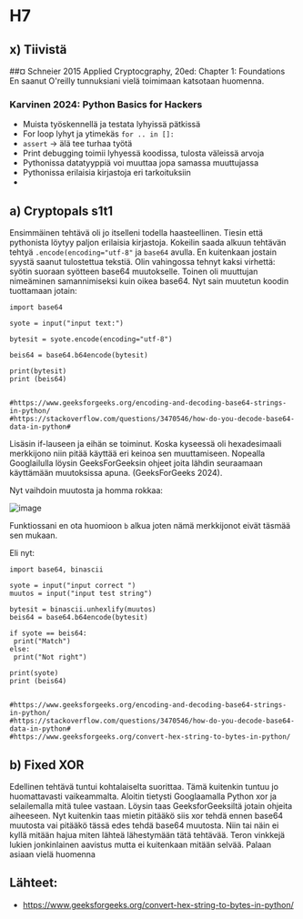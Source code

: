 # H7

## x) Tiivistä
 ##¤ Schneier 2015 Applied Cryptocgraphy, 20ed: Chapter 1: Foundations
 En saanut O'reilly tunnuksiani vielä toimimaan katsotaan huomenna.

 ### Karvinen 2024: Python Basics for Hackers
 - Muista työskennellä ja testata lyhyissä pätkissä
 - For loop lyhyt ja ytimekäs `for .. in []:`
 - `assert` -> älä tee turhaa työtä
 - Print debugging toimii lyhyessä koodissa, tulosta väleissä arvoja
 - Pythonissa datatyyppiä voi muuttaa jopa samassa muuttujassa
 - Pythonissa erilaisia kirjastoja eri tarkoituksiin
 - 


## a) Cryptopals s1t1
Ensimmäinen tehtävä oli jo itselleni todella haasteellinen. Tiesin että pythonista löytyy paljon erilaisia kirjastoja. Kokeilin saada alkuun tehtävän tehtyä `.encode(encoding="utf-8"` ja `base64` avulla. En kuitenkaan jostain syystä saanut tulostettua tekstiä. Olin vahingossa tehnyt kaksi virhettä: syötin suoraan syötteen base64 muutokselle. Toinen oli muuttujan nimeäminen samannimiseksi kuin oikea base64. Nyt sain muutetun koodin tuottamaan jotain: 

~~~
import base64 

syote = input("input text:")

bytesit = syote.encode(encoding="utf-8")

beis64 = base64.b64encode(bytesit)

print(bytesit)
print (beis64)


#https://www.geeksforgeeks.org/encoding-and-decoding-base64-strings-in-python/
#https://stackoverflow.com/questions/3470546/how-do-you-decode-base64-data-in-python#

~~~

Lisäsin if-lauseen ja eihän se toiminut. Koska kyseessä oli hexadesimaali merkkijono niin pitää käyttää eri keinoa sen muuttamiseen. Nopealla Googlailulla löysin GeeksForGeeksin ohjeet joita lähdin seuraamaan käyttämään muutoksissa apuna. (GeeksForGeeks 2024).

Nyt vaihdoin muutosta ja homma rokkaa:

![image](https://github.com/user-attachments/assets/90198f99-bf8d-4374-9231-074a4867fc4a)

Funktiossani en ota huomioon `b` alkua joten nämä merkkijonot eivät täsmää sen mukaan.

Eli nyt:

~~~
import base64, binascii 

syote = input("input correct ")
muutos = input("input test string")

bytesit = binascii.unhexlify(muutos)
beis64 = base64.b64encode(bytesit)

if syote == beis64:
 print("Match")
else:
 print("Not right")

print(syote)
print (beis64)


#https://www.geeksforgeeks.org/encoding-and-decoding-base64-strings-in-python/
#https://stackoverflow.com/questions/3470546/how-do-you-decode-base64-data-in-python#
#https://www.geeksforgeeks.org/convert-hex-string-to-bytes-in-python/
~~~

## b)  Fixed XOR
Edellinen tehtävä tuntui kohtalaiselta suorittaa. Tämä kuitenkin tuntuu jo huomattavasti vaikeammalta. Aloitin tietysti Googlaamalla Python xor ja selailemalla mitä tulee vastaan. Löysin taas GeeksforGeeksiltä jotain ohjeita aiheeseen. Nyt kuitenkin taas mietin pitääkö siis xor tehdä ennen base64 muutosta vai pitääkö tässä edes tehdä base64 muutosta. Niin tai näin ei kyllä mitään hajua miten lähteä lähestymään tätä tehtävää. Teron vinkkejä lukien jonkinlainen aavistus mutta ei kuitenkaan mitään selvää. Palaan asiaan vielä huomenna
## Lähteet:
- https://www.geeksforgeeks.org/convert-hex-string-to-bytes-in-python/
~~~
